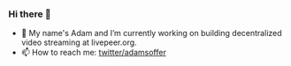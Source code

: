 ### Hi there 👋

- 🔭 My name's Adam and I’m currently working on building decentralized video streaming at livepeer.org.
- 📫 How to reach me: [twitter/adamsoffer](https://twitter.com/adamsoffer)
